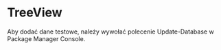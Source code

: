 # TreeView

Aby dodać dane testowe, należy wywołać polecenie Update-Database w Package Manager Console.
